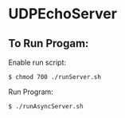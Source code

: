 # UDPEchoServer

## To Run Progam:

Enable run script:
```
$ chmod 700 ./runServer.sh
```

Run Program:
```
$ ./runAsyncServer.sh
```
